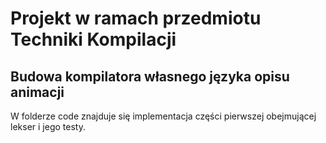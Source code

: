 # Projekt w ramach przedmiotu Techniki Kompilacji

## Budowa kompilatora własnego języka opisu animacji

W folderze code znajduje się implementacja części pierwszej obejmującej lekser i jego testy.